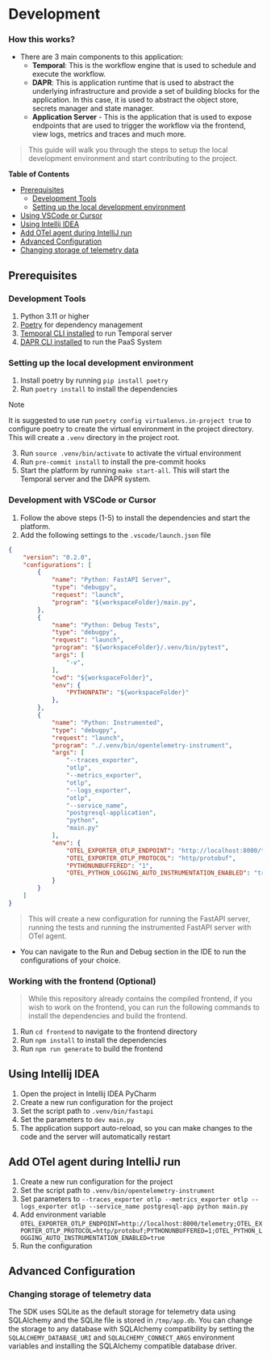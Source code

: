 # Development

### How this works?

- There are 3 main components to this application:
    - **Temporal**: This is the workflow engine that is used to schedule and execute the workflow.
    - **DAPR**: This is application runtime that is used to abstract the underlying infrastructure and provide a set of building blocks for the application. In this case, it is used to abstract the object store, secrets manager and state manager.
    - **Application Server** - This is the application that is used to expose endpoints that are used to trigger the workflow via the frontend, view logs, metrics and traces and much more.


> This guide will walk you through the steps to setup the local development environment and start contributing to the project.

**Table of Contents**
- [Prerequisites](#prerequisites)
    - [Development Tools](#development-tools)
    - [Setting up the local development environment](#setting-up-the-local-development-environment)
- [Using VSCode or Cursor](#development-with-vscode-or-cursor)
- [Using Intellij IDEA](#using-intellij-idea)
- [Add OTel agent during IntelliJ run](#add-otel-agent-during-intellij-run)
- [Advanced Configuration](#advanced-configuration)
- [Changing storage of telemetry data](#changing-storage-of-telemetry-data)


## Prerequisites

### Development Tools
1. Python 3.11 or higher
2. [Poetry](https://python-poetry.org/) for dependency management
3. [Temporal CLI installed](https://docs.temporal.io/docs/cli/) to run Temporal server
4. [DAPR CLI installed](https://docs.dapr.io/getting-started/install-dapr-cli/) to run the PaaS System


### Setting up the local development environment
1. Install poetry by running `pip install poetry`
2. Run `poetry install` to install the dependencies
> [!NOTE]
> It is suggested to use run `poetry config virtualenvs.in-project true` to configure poetry to create the virtual environment in the project directory. This will create a `.venv` directory in the project root.
3. Run `source .venv/bin/activate` to activate the virtual environment
4. Run `pre-commit install` to install the pre-commit hooks
5. Start the platform by running `make start-all`. This will start the Temporal server and the DAPR system.


### Development with VSCode or Cursor
1. Follow the above steps (1-5) to install the dependencies and start the platform.
2. Add the following settings to the `.vscode/launch.json` file
```json
{
    "version": "0.2.0",
    "configurations": [
        {
            "name": "Python: FastAPI Server",
            "type": "debugpy",
            "request": "launch",
            "program": "${workspaceFolder}/main.py",
        },
        {
            "name": "Python: Debug Tests",
            "type": "debugpy",
            "request": "launch",
            "program": "${workspaceFolder}/.venv/bin/pytest",
            "args": [
                "-v",
            ],
            "cwd": "${workspaceFolder}",
            "env": {
                "PYTHONPATH": "${workspaceFolder}"
            },
        },
        {
            "name": "Python: Instrumented",
            "type": "debugpy",
            "request": "launch",
            "program": "./.venv/bin/opentelemetry-instrument",
            "args": [
                "--traces_exporter",
                "otlp",
                "--metrics_exporter",
                "otlp",
                "--logs_exporter",
                "otlp",
                "--service_name",
                "postgresql-application",
                "python",
                "main.py"
            ],
            "env": {
                "OTEL_EXPORTER_OTLP_ENDPOINT": "http://localhost:8000/telemetry",
                "OTEL_EXPORTER_OTLP_PROTOCOL": "http/protobuf",
                "PYTHONUNBUFFERED": "1",
                "OTEL_PYTHON_LOGGING_AUTO_INSTRUMENTATION_ENABLED": "true"
            }
        }
    ]
}
```
> This will create a new configuration for running the FastAPI server, running the tests and running the instrumented FastAPI server with OTel agent.
- You can navigate to the Run and Debug section in the IDE to run the configurations of your choice.


### Working with the frontend (Optional)

> While this repository already contains the compiled frontend, if you wish to work on the frontend, you can run the following commands to install the dependencies and build the frontend.

1. Run `cd frontend` to navigate to the frontend directory
2. Run `npm install` to install the dependencies
3. Run `npm run generate` to build the frontend

## Using Intellij IDEA
1. Open the project in Intellij IDEA PyCharm
2. Create a new run configuration for the project
3. Set the script path to `.venv/bin/fastapi`
4. Set the parameters to `dev main.py`
5. The application support auto-reload, so you can make changes to the code and the server will automatically restart


## Add OTel agent during IntelliJ run
1. Create a new run configuration for the project
2. Set the script path to `.venv/bin/opentelemetry-instrument`
3. Set parameters to `--traces_exporter otlp --metrics_exporter otlp --logs_exporter otlp --service_name postgresql-app python main.py`
4. Add environment variable `OTEL_EXPORTER_OTLP_ENDPOINT=http://localhost:8000/telemetry;OTEL_EXPORTER_OTLP_PROTOCOL=http/protobuf;PYTHONUNBUFFERED=1;OTEL_PYTHON_LOGGING_AUTO_INSTRUMENTATION_ENABLED=true`
5. Run the configuration

## Advanced Configuration

### Changing storage of telemetry data
The SDK uses SQLite as the default storage for telemetry data using SQLAlchemy and the SQLite file is stored in `/tmp/app.db`.
You can change the storage to any database with SQLAlchemy compatibility by setting the `SQLALCHEMY_DATABASE_URI` and `SQLALCHEMY_CONNECT_ARGS` environment variables and installing the SQLAlchemy compatible database driver.

